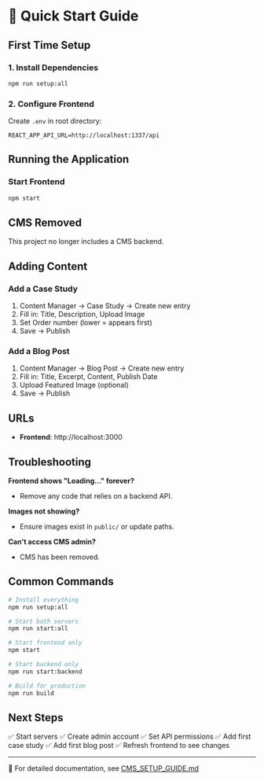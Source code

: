 # 🚀 Quick Start Guide

## First Time Setup

### 1. Install Dependencies
```bash
npm run setup:all
```

### 2. Configure Frontend
Create `.env` in root directory:
```env
REACT_APP_API_URL=http://localhost:1337/api
```

## Running the Application

### Start Frontend
```bash
npm start
```

## CMS Removed
This project no longer includes a CMS backend.

## Adding Content

### Add a Case Study
1. Content Manager → Case Study → Create new entry
2. Fill in: Title, Description, Upload Image
3. Set Order number (lower = appears first)
4. Save → Publish

### Add a Blog Post
1. Content Manager → Blog Post → Create new entry
2. Fill in: Title, Excerpt, Content, Publish Date
3. Upload Featured Image (optional)
4. Save → Publish

## URLs

- **Frontend**: http://localhost:3000

## Troubleshooting

**Frontend shows "Loading..." forever?**
- Remove any code that relies on a backend API.

**Images not showing?**
- Ensure images exist in `public/` or update paths.

**Can't access CMS admin?**
- CMS has been removed.

## Common Commands

```bash
# Install everything
npm run setup:all

# Start both servers
npm run start:all

# Start frontend only
npm start

# Start backend only  
npm run start:backend

# Build for production
npm run build
```

## Next Steps

✅ Start servers
✅ Create admin account
✅ Set API permissions
✅ Add first case study
✅ Add first blog post
✅ Refresh frontend to see changes

---

📖 For detailed documentation, see [CMS_SETUP_GUIDE.md](./CMS_SETUP_GUIDE.md)


